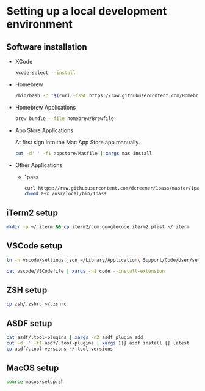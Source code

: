# Setting up a local development environment


## Software installation
*  XCode

    ```zsh
    xcode-select --install
    ```
* Homebrew

     ```zsh
    /bin/bash -c "$(curl -fsSL https://raw.githubusercontent.com/Homebrew/install/HEAD/install.sh)"
    ```
* Homebrew Applications
     ```zsh
    brew bundle --file homebrew/Brewfile
    ```

* App Store Applications

    At first sign into the Mac App Store app manually.

    ```zsh
    cut -d' ' -f1 appstore/Masfile | xargs mas install
    ```

* Other Applications

  * 1pass

    ```zsh
    curl https://raw.githubusercontent.com/dcreemer/1pass/master/1pass > /usr/local/bin/1pass
    chmod a+x /usr/local/bin/1pass
    ```



## iTerm2 setup

```zsh
mkdir -p ~/.iterm && cp iterm2/com.googlecode.iterm2.plist ~/.iterm
```

## VSCode setup

```zsh
ln -h vscode/settings.json ~/Library/Application\ Support/Code/User/settings.json

cat vscode/VSCodefile | xargs -n1 code --install-extension
```

## ZSH setup
```zsh
cp zsh/.zshrc ~/.zshrc
```

## ASDF setup
```zsh
cat asdf/.tool-plugins | xargs -n2 asdf plugin add
cut -d' ' -f1 asdf/.tool-plugins | xargs I{} asdf install {} latest
cp asdf/.tool-versions ~/.tool-versions
```

## MacOS setup
```sh
source macos/setup.sh
```